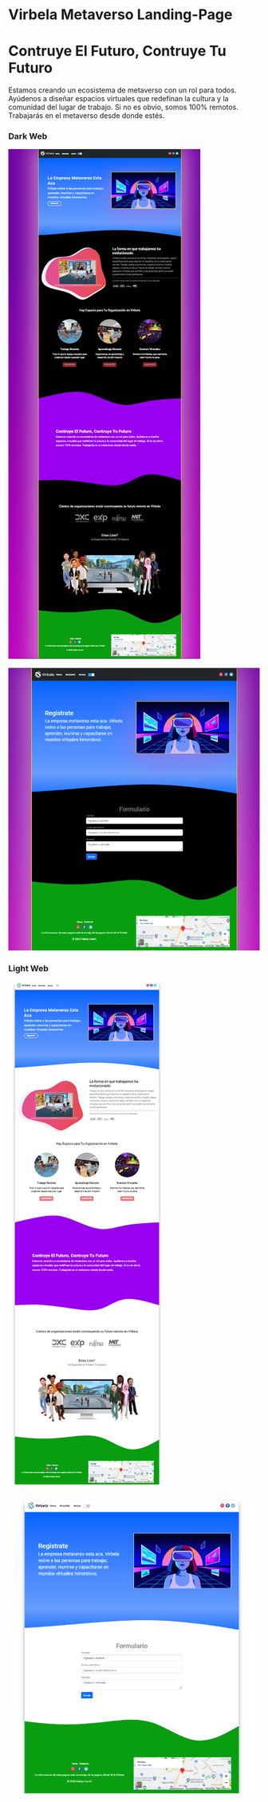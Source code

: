 # Virbela Metaverso Landing-Page

# Contruye El Futuro, Contruye Tu Futuro
Estamos creando un ecosistema de metaverso con un rol para todos. Ayúdenos a diseñar espacios virtuales que redefinan la cultura y la comunidad del lugar de trabajo. Si no es obvio, somos 100% remotos. Trabajarás en el metaverso desde donde estés.

### Dark Web
![home dark](/layouts/desktop_dark.png)

![register dark](/layouts/register_dark.png)

### Light Web
![home light](/layouts/desktop_light.png)

![register Light](/layouts/register_light.png)



